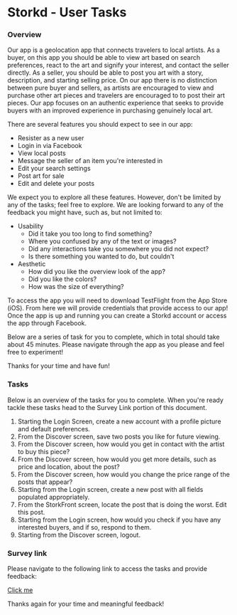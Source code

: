 # Storkd - User Tasks

### Overview

Our app is a geolocation app that connects travelers to local artists.  As a buyer, on this app you should be able to view art based on search preferences, react to the art and signify your interest, and contact the seller directly.  As a seller, you should be able to post you art with a story, description, and starting selling price.  On our app there is no distinction between pure buyer and sellers, as artists are encouraged to view and purchase other art pieces and travelers are encouraged to to post their art pieces.  Our app focuses on an authentic experience that seeks to provide buyers with an improved experience in purchasing genuinely local art.

There are several features you should expect to see in our app:
* Resister as a new user
* Login in via Facebook
* View local posts
* Message the seller of an item you're interested in
* Edit your search settings
* Post art for sale
* Edit and delete your posts

We expect you to explore all these features.  However, don't be limited by any of the tasks; feel free to explore.  We are looking forward to any of the feedback you might have, such as, but not limited to:
* Usability
    * Did it take you too long to find something?
    * Where you confused by any of the text or images?
    * Did any interactions take you somewhere you did not expect?
    * Is there something you wanted to do, but couldn't
* Aesthetic
    * How did you like the overview look of the app?
    * Did you like the colors?
    * How was the size of everything?

To access the app you will need to download TestFlight from the App Store (iOS).  From here we will provide credentials that provide access to our app!  Once the app is up and running you can create a Storkd account or access the app through Facebook.

Below are a series of task for you to complete, which in total should take about 45 minutes.   Please navigate through the app as you please and feel free to experiment!

Thanks for your time and have fun!

### Tasks

Below is an overview of the tasks for you to complete.  When you're ready tackle these tasks head to the Survey Link portion of this document.

1. Starting the Login Screen, create a new account with a profile picture and default preferences.  
2. From the Discover screen, save two posts you like for future viewing.
3. From the Discover screen, how would you get in contact with the artist to buy this piece?
4. From the Discover screen, how would you get more details, such as price and location, about the post?
5. From the Discover screen, how would you change the price range of the posts that appear?
6. Starting from the Login screen, create a new post with all fields populated appropriately.  
7. From the StorkFront screen, locate the post that is doing the worst. Edit this post.
8. Starting from the Login screen, how would you check if you have any interested buyers, and if so, respond to them.
9. Starting from the Discover screen, logout.

### Survey link

Please navigate to the following link to access the tasks and provide feedback:

[Click me](https://goo.gl/forms/HFdAw2bWNhA2D45I2)

Thanks again for your time and meaningful feedback!
